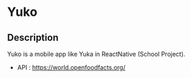 # Yuko

## Description

Yuko is a mobile app like Yuka in ReactNative (School Project).

- API : https://world.openfoodfacts.org/
